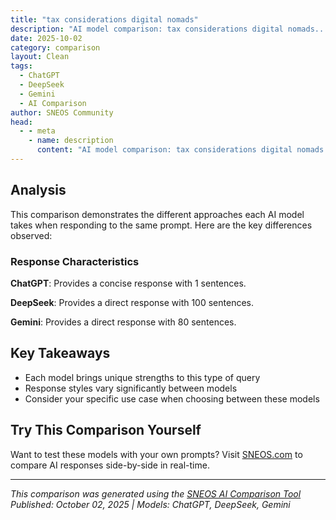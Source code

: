```yaml
---
title: "tax considerations digital nomads"
description: "AI model comparison: tax considerations digital nomads..."
date: 2025-10-02
category: comparison
layout: Clean
tags:
  - ChatGPT
  - DeepSeek
  - Gemini
  - AI Comparison
author: SNEOS Community
head:
  - - meta
    - name: description
      content: "AI model comparison: tax considerations digital nomads..."
---
```


<ChatComparison
  title="tax considerations digital nomads"
  prompt="tax considerations digital nomads"
  :responses='{"ChatGPT": "Digital nomads often enjoy a lifestyle that allows them to travel while working remotely. However, their unique situation can complicate their tax obligations. Below are some key tax considerations for digital nomads:\n\n### 1. Residency and Domicile\n- **Tax Residency**: Most countries tax individuals based on their residency status. Determine where you are considered a tax resident, which typically depends on the number of days spent in a country. Many countries have a threshold (often 183 days).\n- **Domicile**: Some countries consider your permanent home, which can affect your tax obligations irrespective of where you earn income.\n\n### 2. Taxation of Worldwide Income\n- **Home Country**: Some countries tax their residents on worldwide income (like the US). If you are a citizen or resident in such a country, you may need to file and pay taxes regardless of where your income is earned.\n- **Foreign Earned Income Exclusion**: Certain countries, like the US, allow qualified citizens to exclude a portion of their foreign earned income from taxation if they meet specific criteria.\n\n### 3. Double Taxation\n- **Tax Treaties**: Many countries have tax treaties to prevent double taxation. If you are taxed by both your home country and the country where you work, these treaties can allow you to claim a tax credit or exemption.\n- **Foreign Tax Credit**: Some countries provide tax credits for taxes paid to foreign governments, reducing the overall tax burden.\n\n### 4. Local Taxes\n- **Local Tax Laws**: Research local tax laws in your destination countries. Some countries might impose local taxes, such as income tax, VAT/GST, or other fees.\n- **Social Security Contributions**: Determine if you owe social security taxes in your home country or the country where you work. Some countries have agreements to prevent double contributions.\n\n### 5. Online Business vs. Employment\n- **Freelancers and Entrepreneurs**: If you are self-employed or running a business online, you need to consider where your business activities are deemed to take place and how that affects your tax situation.\n- **Employee Taxes**: If you are employed, your employer may be responsible for withholding taxes, which can differ based on your location or where the company is based.\n\n### 6. Reporting Requirements\n- **Filing Obligations**: Understand your obligations for reporting income, even if you incur no tax liability. Some countries require certain forms to be filed if you meet specific income thresholds.\n- **FBAR and FATCA**: US citizens need to report foreign bank accounts under FBAR (Foreign Bank Account Report) regulations and comply with FATCA (Foreign Account Tax Compliance Act) if they meet certain criteria.\n\n### 7. Tax Planning and Compliance\n- **Professional Advice**: Consider consulting a tax professional who specializes in expatriates or international tax to navigate your obligations and ensure compliance.\n- **Documentation**: Keep accurate records of your travel, income sources, and any taxes paid to simplify your filing process.\n\n### 8. Changes in Status\n- **Changing Locations**: If you frequently change countries, it is important to keep abreast of new tax obligations that arise each time you move.\n\n### Conclusion\nBeing a digital nomad can offer amazing lifestyle opportunities, but it carries complex tax implications. Understanding your tax status, obligations, and rights in each country you visit is crucial to avoid unexpected tax issues and penalties. Always stay informed about changes in tax laws that might affect your situation and seek professional advice when needed.", "DeepSeek": "Of course. This is a crucial and complex topic for digital nomads. Navigating tax obligations is one of the biggest challenges of the lifestyle.\n\nHere\u2019s a comprehensive breakdown of the key tax considerations for digital nomads, from basic concepts to advanced strategies.\n\n### The Golden Rule: It\u0027s Complex and Personal\nThere is no one-size-fits-all answer. Your tax situation depends on:\n* Your **country of citizenship**.\n* Your **country of tax residency**.\n* The countries you **work from** and for how long.\n* The **structure of your business** (freelancer, LLC, corporation, etc.).\n* The **source of your income** (clients in Country A, while you\u0027re in Country B).\n\n---\n\n### 1. Core Concepts Every Digital Nomad Must Understand\n\n#### A) Tax Residency vs. Citizenship\n* **Citizenship:** Where you hold a passport. The US and Eritrea are the only countries that tax based on citizenship regardless of where you live. For everyone else, citizenship is less important for income tax.\n* **Tax Residency:** This is the key concept. This is the country that has the primary right to tax your **worldwide income**. You become a tax resident by spending more than 183 days in a country in a tax year, or through \u0022center of vital interests\u0022 (home, family, bank accounts).\n\n#### B) Source vs. Worldwide Taxation\n* **Source-Based Taxation:** Most countries only tax income that is earned *within* their borders. If you are a non-resident, you often only pay tax on local income.\n* **Worldwide Taxation:** If you are a tax resident of a country (like the USA, UK, Canada, Australia), you are obligated to report and potentially pay tax on your income regardless of where in the world it was earned.\n\n#### C) The 183-Day Rule\nA common threshold. If you spend **183 days or more** in a country within a calendar year, you will almost certainly be considered a tax resident there, triggering obligations on your worldwide income.\n\n#### D) Double Taxation\nThis is the nightmare scenario: two countries taxing the same income. For example, the USA (as a citizen) and Thailand (as a tax resident after 180 days) both claiming the right to tax your income.\n\n---\n\n### 2. The Digital Nomad\u0027s Tax Dilemma: \u0022Tax Home\u0022\n\nThe concept of a \u0022tax home\u0022 is critical, especially for US citizens and residents.\n\n* **What is a Tax Home?** It\u0027s your main place of business, employment, or post of duty, regardless of where you maintain your family home.\n* **The Problem for Nomads:** If you have no main place of business because you are constantly traveling, the IRS (and other tax authorities) may determine you have **no tax home**. This makes all of your work-related travel expenses **non-deductible**.\n* **How to Establish a Tax Home:**\n * Maintain a permanent residence (even if you rent it out part of the year).\n * Have business ties to a specific location (e.g., an employer\u0027s office, a registered business address).\n * Return to that location regularly between trips.\n\n---\n\n### 3. Common Scenarios \u0026 Strategies\n\n#### Scenario 1: The \u0022Perpetual Traveler\u0022 (No Formal Residency)\nYou hop between countries, staying less than 183 days in each.\n\n* **Risk:** You might still be a tax resident of your home country if you don\u0027t sever ties. You could also accidentally become a tax resident in a new country if their rules are complex (e.g., based on \u0022intent\u0022).\n* **Strategy:** You must continue filing taxes in your home country if it has worldwide taxation. You may be able to use the **Foreign Earned Income Exclusion (FEIE)** or Foreign Tax Credit (FTC) to reduce liability (see US section below).\n\n#### Scenario 2: Establishing Residency in a Low-Tax Country\nYou use a program to become an official tax resident in a country with favorable tax laws.\n\n* **Examples:**\n * **Portugal:** NHR (Non-Habitual Resident) regime offers a flat 20% rate on certain Portuguese-sourced income and potential exemption on foreign-sourced income for 10 years. *(Note: The NHR program is changing in 2024).*\n * **Georgia:** Territorial taxation - only Georgian-sourced income is taxed. Remote work for foreign clients is often tax-free.\n * **UAE/Dubai:** 0% personal income tax for residents.\n * **Panama:** Territorial taxation for foreign-earned income.\n* **Strategy:** This requires formally moving, renting an apartment, getting a residence permit, and severing your tax residency in your home country. **This is often the most effective long-term strategy.**\n\n#### Scenario 3: The \u0022Digital Nomad Visa\u0022 Holder\nCountries like Portugal, Spain, Croatia, Greece, and Estonia offer specific visas for remote workers.\n\n* **Tax Implication:** These visas often come with tax perks. For example, some offer a flat income tax rate or a special tax regime for a limited time. **Crucially, holding the visa usually makes you a tax resident of that country,** so you must report your worldwide income there and abide by their tax rules.\n\n---\n\n### 4. Specifics for US Citizens \u0026 Green Card Holders\n\nThe US taxes its citizens on worldwide income, no matter where they live.\n\n* **Foreign Earned Income Exclusion (FEIE):**\n * Allows you to exclude a certain amount of foreign-earned income from US tax (~$120,000 for 2023, adjusted annually).\n * To qualify, you must pass either the **Physical Presence Test** (330 full days in a 12-month period outside the US) or the **Bona Fide Residence Test** (proving you live abroad permanently).\n* **Foreign Tax Credit (FTC):**\n * A dollar-for-dollar credit for taxes you pay to a foreign government. This is used for income above the FEIE threshold or for income that doesn\u0027t qualify for the FEIE.\n* **Foreign Bank Account Report (FBAR) - FinCEN 114:**\n * If the total value of your foreign financial accounts exceeds $10,000 at any point in the year, you must file this report. **Penalties for non-compliance are extremely severe.**\n* **FATCA (Form 8938):**\n * Similar to FBAR but with different thresholds, filed with your tax return.\n\n---\n\n### 5. Actionable Steps \u0026 Best Practices\n\n1. **Determine Your Current Tax Residency:** Be brutally honest. Where are your strongest ties?\n2. **Understand Your Home Country\u0027s Rules:** Know your filing obligations and available exemptions (like the FEIE).\n3. **Track Your Travel Days Meticulously:** Use an app or spreadsheet. This is your first line of defense against creating unwanted tax residency.\n4. **Keep Impeccable Financial Records:** Separate business and personal expenses. Keep all receipts, especially for travel and \u0022tax home\u0022 proof.\n5. **Consider Your Business Structure:** Operating as a sole proprietor is simple, but an LLC or S-Corp might offer better liability protection and tax flexibility.\n6. **Research Before You Settle:** Before spending significant time in a country, research its tax residency rules and any digital nomad visa tax benefits.\n7. **Consult a Professional:** This is not optional for most.\n\n### When to Hire a Professional Tax Advisor\n\nYou absolutely need a professional if:\n* You are a **US citizen** living abroad.\n* You plan to **establish tax residency in a new country**.\n* Your income is high or complex (multiple streams, investments, crypto).\n* You have spent close to 183 days in any country.\n* You are unsure about your residency status.\n\n**Look for:** Cross-border tax specialists, expat tax services, or advisors familiar with the digital nomad lifestyle.\n\n### Summary: Key Takeaways\n\n* **You Can\u0027t Escape Tax Obligations Entirely:** The goal is legal optimization, not evasion.\n* **Residency is Key:** Your tax residency determines your primary tax burden.\n* **The 183-Day Rule is a Guideline, Not a Universal Law:** Many countries have more complex \u0022tie-breaker\u0022 rules.\n* **US Citizens Have Unique Burdens:** They must file forever, but have tools like the FEIE to reduce liability.\n* **Planning is Everything:** Don\u0027t wait until the tax year is over. Plan your travel and residency with taxes in mind.\n\nDisclaimer: This information is for educational purposes only and does not constitute tax advice. Please consult with a qualified tax professional regarding your specific situation.", "Gemini": "## Tax Considerations for Digital Nomads: A Complex Landscape\n\nNavigating taxes as a digital nomad can be challenging due to the complexities of residency, income sourcing, and international tax laws. Here\u0027s a breakdown of key considerations:\n\n**1. Determining Tax Residency:**\n\n* **The Million-Dollar Question:** Where are you considered a tax resident? This is the most crucial factor. Tax residency determines where you owe taxes on your *worldwide* income.\n* **Common Factors:** Countries use various criteria to determine tax residency, often including:\n * **Physical Presence:** A specific number of days spent in a country (e.g., 183 days in a calendar year). This is the most common.\n * **Permanent Home:** Owning or renting a house, even if you don\u0027t spend much time there.\n * **Center of Vital Interests:** Where your personal and economic ties are strongest (e.g., family, bank accounts, business).\n * **Nationality:** Some countries (like the US) tax based on citizenship, regardless of residency.\n* **Tie-Breaker Rules:** Many countries have tax treaties that include \u0022tie-breaker rules\u0022 to determine residency when you meet the residency requirements of more than one country. These rules consider factors like permanent home, center of vital interests, habitual abode, and nationality, in that order.\n* **Ending Residency:** Important to formally end your tax residency in your previous country to avoid double taxation. This might involve completing specific forms or declarations.\n\n**2. Income Sourcing:**\n\n* **Where did the income come from?** This determines where you may owe taxes on that *particular* income, even if you aren\u0027t a tax resident there.\n* **Different Types of Income:**\n * **Freelance/Self-Employment Income:** Usually sourced to where the services are performed. However, some countries may consider where your clients are located.\n * **Employment Income:** Generally taxed where you are physically working (even if you\u0027re employed by a company in another country).\n * **Investment Income:** Typically taxed in your country of tax residency. However, withholding taxes may be applied at the source (e.g., dividend taxes).\n * **Rental Income:** Usually taxed in the country where the property is located.\n * **Capital Gains:** Taxed in your country of tax residency, but may also be taxable in the country where the asset is located.\n\n**3. Double Taxation:**\n\n* **The Risk:** The most significant issue for digital nomads is facing double taxation \u2013 paying taxes on the same income in multiple countries.\n* **Mitigation Strategies:**\n * **Tax Treaties:** Many countries have tax treaties designed to prevent double taxation. These treaties often specify which country has the primary right to tax specific types of income. You may need to claim treaty benefits on your tax return.\n * **Foreign Tax Credit (FTC):** Most countries allow a tax credit for taxes paid to foreign countries on income sourced outside your country of residence. This credit helps offset the taxes you owe to your country of residence. The FTC is usually limited to the amount of tax you would have paid on that income in your country of residence.\n * **Foreign Earned Income Exclusion (FEIE):** The US offers the FEIE, allowing US citizens and resident aliens living abroad to exclude a certain amount of foreign-earned income from US taxation. This is a significant benefit for US digital nomads. (2024 amount is $126,500). To qualify, you must meet either the Physical Presence Test or the Bona Fide Residence Test.\n\n**4. Tax Obligations in Different Countries:**\n\n* **Country-Specific Rules:** Tax laws vary widely between countries. You need to understand the rules in *every* country where you:\n * Are considered a tax resident.\n * Earn income.\n * Have a significant connection (e.g., property, business).\n* **VAT/GST:** Value-Added Tax (VAT) or Goods and Services Tax (GST) may apply to your income or expenses, depending on the country.\n* **Social Security/National Insurance:** You might need to contribute to social security or national insurance schemes in the countries where you are earning income.\n* **Reporting Requirements:** Even if you don\u0027t owe taxes, you might still be required to file a tax return in certain countries.\n\n**5. Practical Considerations \u0026 Tips:**\n\n* **Record Keeping is Critical:** Maintain meticulous records of your income, expenses, travel dates, and residency information. Digital tools can help with this.\n* **Use a VPN:** When accessing financial or tax information online, use a VPN to ensure data security, especially on public Wi-Fi.\n* **Open a Business Bank Account:** Separate your personal and business finances.\n* **Choose Your Nomad Base Carefully:** Consider the tax implications when deciding where to spend the majority of your time. Some countries offer more favorable tax regimes for digital nomads (e.g., Portugal\u0027s Non-Habitual Resident (NHR) regime, although it has been limited for new applicants).\n* **Stay Up-to-Date:** Tax laws change frequently. Keep abreast of changes in the countries you are traveling to or residing in.\n* **Seek Professional Advice:** **This is the most important point.** Consult with a qualified tax advisor or accountant who specializes in international taxation and digital nomad issues. They can provide personalized advice based on your specific circumstances. They can also help you navigate complex tax treaties and compliance requirements.\n\n**6. Common Mistakes to Avoid:**\n\n* **Ignoring Tax Obligations:** Assuming that because you\u0027re \u0022nomadic,\u0022 you don\u0027t have to pay taxes anywhere.\n* **Underestimating Residency Rules:** Not understanding how residency is determined and inadvertently becoming a tax resident in a country you didn\u0027t intend to.\n* **Poor Record Keeping:** Failing to keep accurate records of income, expenses, and travel dates, making it difficult to file taxes accurately.\n* **Missing Filing Deadlines:** Penalties for late filing can be significant.\n* **Assuming Tax Treaties Apply Automatically:** You usually need to actively claim treaty benefits on your tax return.\n* **Using Inaccurate Information:** Relying on outdated or unreliable information from online sources.\n\n**Resources:**\n\n* **Tax Treaties:** OECD website, websites of individual countries\u0027 tax authorities.\n* **International Tax Associations:** IFA (International Fiscal Association).\n* **Professional Tax Advisors:** Search online for \u0022international tax advisor for digital nomads.\u0022\n\n**Disclaimer:**\n\nThis information is for general guidance only and should not be considered professional tax advice. Tax laws are complex and subject to change. Consult with a qualified tax advisor for personalized advice based on your specific circumstances.\n"}' 
  published-date="08:55"
/>

## Analysis

This comparison demonstrates the different approaches each AI model takes when responding to the same prompt. Here are the key differences observed:

### Response Characteristics

**ChatGPT**: Provides a concise response with 1 sentences. 

**DeepSeek**: Provides a direct response with 100 sentences. 

**Gemini**: Provides a direct response with 80 sentences. 

## Key Takeaways

- Each model brings unique strengths to this type of query
- Response styles vary significantly between models
- Consider your specific use case when choosing between these models

## Try This Comparison Yourself

Want to test these models with your own prompts? Visit [SNEOS.com](https://sneos.com) to compare AI responses side-by-side in real-time.

---

*This comparison was generated using the [SNEOS AI Comparison Tool](https://sneos.com)*
*Published: October 02, 2025 | Models: ChatGPT, DeepSeek, Gemini*
